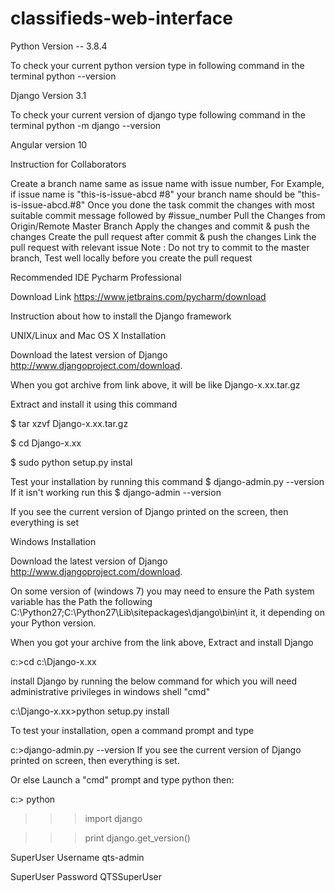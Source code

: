 # classifieds-web-interface

Python Version -- 3.8.4

To check your current python version type in following command in the terminal python --version

Django Version 3.1

To check your current version of django type following command in the terminal python -m django --version

Angular version 10

Instruction for Collaborators

Create a branch name same as issue name with issue number, For Example, if issue name is "this-is-issue-abcd #8" your branch name should be "this-is-issue-abcd.#8"
Once you done the task commit the changes with most suitable commit message followed by #issue_number
Pull the Changes from Origin/Remote Master Branch
Apply the changes and commit & push the changes
Create the pull request after commit & push the changes
Link the pull request with relevant issue
Note : Do not try to commit to the master branch, Test well locally before you create the pull request

Recommended IDE Pycharm Professional

Download Link https://www.jetbrains.com/pycharm/download

Instruction about how to install the Django framework

UNIX/Linux and Mac OS X Installation

Download the latest version of Django http://www.djangoproject.com/download.

When you got archive from link above, it will be like Django-x.xx.tar.gz

Extract and install it using this command

$ tar xzvf Django-x.xx.tar.gz

$ cd Django-x.xx

$ sudo python setup.py instal

Test your installation by running this command $ django-admin.py --version If it isn't working run this $ django-admin --version

If you see the current version of Django printed on the screen, then everything is set

Windows Installation

Download the latest version of Django http://www.djangoproject.com/download.

On some version of (windows 7) you may need to ensure the Path system variable has the Path the following C:\Python27\;C:\Python27\Lib\sitepackages\django\bin\int it, it depending on your Python version.

When you got your archive from the link above, Extract and install Django

c:\>cd c:\Django-x.xx

install Django by running the below command for which you will need administrative privileges in windows shell "cmd"

c:\Django-x.xx>python setup.py install

To test your installation, open a command prompt and type

c:\>django-admin.py --version If you see the current version of Django printed on screen, then everything is set.

Or else Launch a "cmd" prompt and type python then:

c:\> python

>>> import django

>>> print django.get_version()

SuperUser Username qts-admin

SuperUser Password QTSSuperUser
